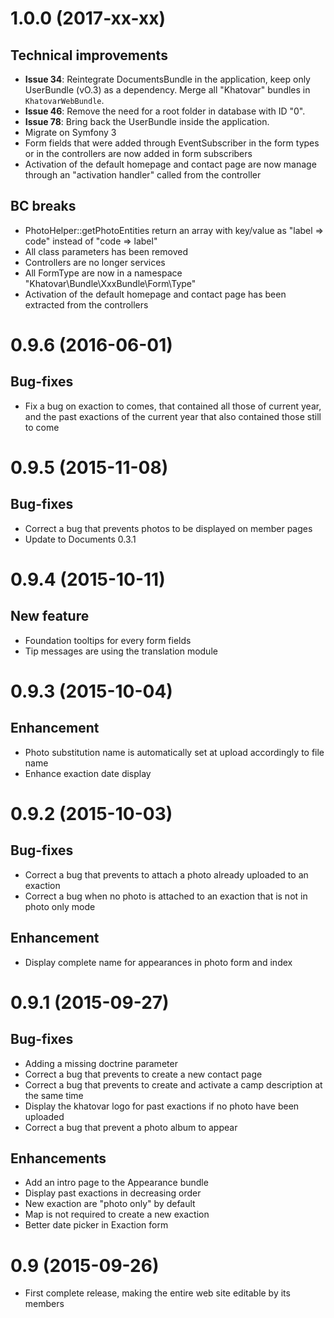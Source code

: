# 1.0.0 (2017-xx-xx)

## Technical improvements

- **Issue 34**: Reintegrate DocumentsBundle in the application, keep only UserBundle (vO.3) as a dependency.
                Merge all "Khatovar" bundles in `KhatovarWebBundle`.
- **Issue 46**: Remove the need for a root folder in database with ID "0".
- **Issue 78**: Bring back the UserBundle inside the application.
- Migrate on Symfony 3
- Form fields that were added through EventSubscriber in the form types or in the controllers are now added in form subscribers
- Activation of the default homepage and contact page are now manage through an "activation handler" called from the controller

## BC breaks

- PhotoHelper::getPhotoEntities return an array with key/value as "label => code" instead of "code => label"
- All class parameters has been removed
- Controllers are no longer services
- All FormType are now in a namespace "Khatovar\Bundle\XxxBundle\Form\Type"
- Activation of the default homepage and contact page has been extracted from the controllers

# 0.9.6 (2016-06-01)

## Bug-fixes

- Fix a bug on exaction to comes, that contained all those of current year, and the past exactions of the current year that also contained those still to come

# 0.9.5 (2015-11-08)

## Bug-fixes

- Correct a bug that prevents photos to be displayed on member pages
- Update to Documents 0.3.1

# 0.9.4 (2015-10-11)

## New feature

- Foundation tooltips for every form fields
- Tip messages are using the translation module

# 0.9.3 (2015-10-04)

## Enhancement

- Photo substitution name is automatically set at upload accordingly to file name
- Enhance exaction date display

# 0.9.2 (2015-10-03)

## Bug-fixes

- Correct a bug that prevents to attach a photo already uploaded to an exaction
- Correct a bug when no photo is attached to an exaction that is not in photo only mode

## Enhancement

- Display complete name for appearances in photo form and index

# 0.9.1 (2015-09-27)

## Bug-fixes

- Adding a missing doctrine parameter
- Correct a bug that prevents to create a new contact page
- Correct a bug that prevents to create and activate a camp description at the same time
- Display the khatovar logo for past exactions if no photo have been uploaded
- Correct a bug that prevent a photo album to appear

## Enhancements

- Add an intro page to the Appearance bundle
- Display past exactions in decreasing order
- New exaction are "photo only" by default
- Map is not required to create a new exaction
- Better date picker in Exaction form

# 0.9 (2015-09-26)

- First complete release, making the entire web site editable by its members
